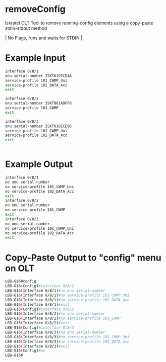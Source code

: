 # removeConfig
Iskratel OLT Tool to remove running-config elements using a copy-paste stdin-stdout method

| No Flags, runs and waits for STDIN |

# Example Input
```sh
interface 0/8/1
onu serial-number ISKT019ECE4A
service-profile 101_CWMP_Uni
service-profile 102_DATA_Acc
exit

interface 0/8/2
onu serial-number ISKT861ADFF0
service-profile 101_CWMP
exit

interface 0/8/3
onu serial-number ISKT019ECE96
service-profile 101_CWMP_Uni
service-profile 102_DATA_Acc
exit



```

# Example Output
```sh
interface 0/8/1
no onu serial-number
no service-profile 101_CWMP_Uni
no service-profile 102_DATA_Acc
exit
interface 0/8/2
no onu serial-number
no service-profile 101_CWMP
exit
interface 0/8/3
no onu serial-number
no service-profile 101_CWMP_Uni
no service-profile 102_DATA_Acc
exit
```

# Copy-Paste Output to "config" menu on OLT
```sh
LBB-G16#config
LBB-G16(Config)#interface 0/8/1
LBB-G16(Interface 0/8/1)#no onu serial-number
LBB-G16(Interface 0/8/1)#no service-profile 101_CWMP_Uni
LBB-G16(Interface 0/8/1)#no service-profile 102_DATA_Acc
LBB-G16(Interface 0/8/1)#exit
LBB-G16(Config)#interface 0/8/2
LBB-G16(Interface 0/8/2)#no onu serial-number
LBB-G16(Interface 0/8/2)#no service-profile 101_CWMP
LBB-G16(Interface 0/8/2)#exit
LBB-G16(Config)#interface 0/8/3
LBB-G16(Interface 0/8/3)#no onu serial-number
LBB-G16(Interface 0/8/3)#no service-profile 101_CWMP_Uni
LBB-G16(Interface 0/8/3)#no service-profile 102_DATA_Acc
LBB-G16(Interface 0/8/3)#exit
LBB-G16(Config)#ex
LBB-G16#
```
